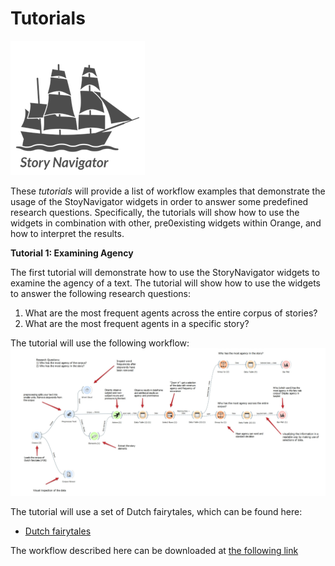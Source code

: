Tutorials
=======
![](../../doc/widgets/images/storynavigator_logo_small.png)

These *tutorials* will provide a list of workflow examples that demonstrate the usage of the StoyNavigator widgets in order to answer some predefined research questions. Specifically, the tutorials will show how to use the widgets in combination with other, pre0existing widgets within Orange, and how to interpret the results. 


**Tutorial 1: Examining Agency**

The first tutorial will demonstrate how to use the StoryNavigator widgets to examine the agency of a text. The tutorial will show how to use the widgets to answer the following research questions:

1. What are the most frequent agents across the entire corpus of stories?
2. What are the most frequent agents in a specific story?    

The tutorial will use the following workflow:
![](../../doc/widgets/images/agency.jpg)

The tutorial will use a set of Dutch fairytales, which can be found here:
- [Dutch fairytales](../../doc/widgets/data/)


The workflow described here can be downloaded at [the following link](../../doc/widgets/workflows/)